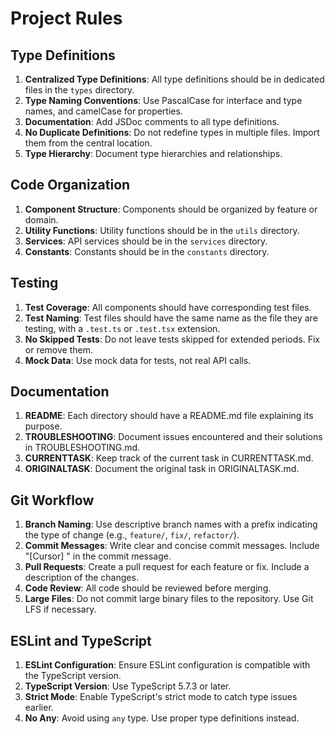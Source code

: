 # Project Rules

## Type Definitions

1. **Centralized Type Definitions**: All type definitions should be in dedicated files in the `types` directory.
2. **Type Naming Conventions**: Use PascalCase for interface and type names, and camelCase for properties.
3. **Documentation**: Add JSDoc comments to all type definitions.
4. **No Duplicate Definitions**: Do not redefine types in multiple files. Import them from the central location.
5. **Type Hierarchy**: Document type hierarchies and relationships.

## Code Organization

1. **Component Structure**: Components should be organized by feature or domain.
2. **Utility Functions**: Utility functions should be in the `utils` directory.
3. **Services**: API services should be in the `services` directory.
4. **Constants**: Constants should be in the `constants` directory.

## Testing

1. **Test Coverage**: All components should have corresponding test files.
2. **Test Naming**: Test files should have the same name as the file they are testing, with a `.test.ts` or `.test.tsx` extension.
3. **No Skipped Tests**: Do not leave tests skipped for extended periods. Fix or remove them.
4. **Mock Data**: Use mock data for tests, not real API calls.

## Documentation

1. **README**: Each directory should have a README.md file explaining its purpose.
2. **TROUBLESHOOTING**: Document issues encountered and their solutions in TROUBLESHOOTING.md.
3. **CURRENTTASK**: Keep track of the current task in CURRENTTASK.md.
4. **ORIGINALTASK**: Document the original task in ORIGINALTASK.md.

## Git Workflow

1. **Branch Naming**: Use descriptive branch names with a prefix indicating the type of change (e.g., `feature/`, `fix/`, `refactor/`).
2. **Commit Messages**: Write clear and concise commit messages. Include "[Cursor] " in the commit message.
3. **Pull Requests**: Create a pull request for each feature or fix. Include a description of the changes.
4. **Code Review**: All code should be reviewed before merging.
5. **Large Files**: Do not commit large binary files to the repository. Use Git LFS if necessary.

## ESLint and TypeScript

1. **ESLint Configuration**: Ensure ESLint configuration is compatible with the TypeScript version.
2. **TypeScript Version**: Use TypeScript 5.7.3 or later.
3. **Strict Mode**: Enable TypeScript's strict mode to catch type issues earlier.
4. **No Any**: Avoid using `any` type. Use proper type definitions instead. 